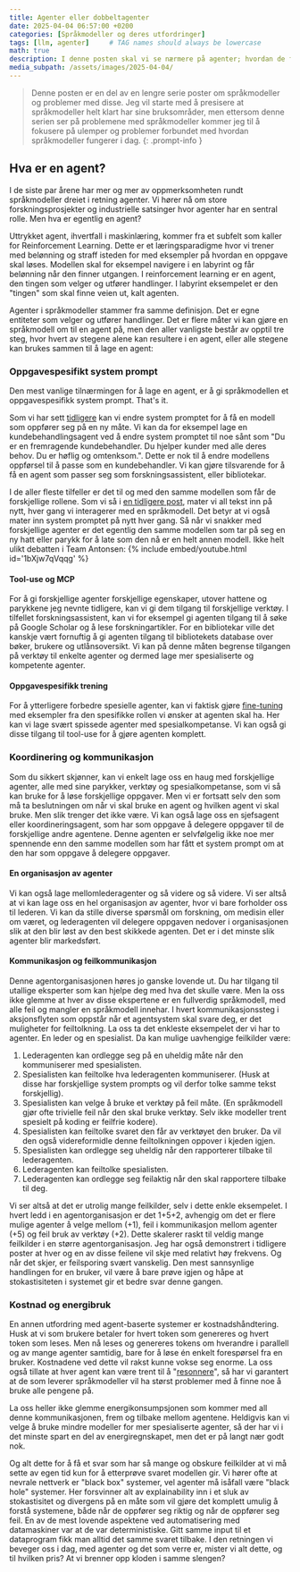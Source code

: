 ```yaml
---
title: Agenter eller dobbeltagenter
date: 2025-04-04 06:57:00 +0200
categories: [Språkmodeller og deres utfordringer]
tags: [llm, agenter]     # TAG names should always be lowercase
math: true
description: I denne posten skal vi se nærmere på agenter; hvordan de fungerer og hvorfor de ikke løser problemene med språkmodeller
media_subpath: /assets/images/2025-04-04/
---
```

<!-- markdownlint-capture -->
<!-- markdownlint-disable -->
> Denne posten er en del av en lengre serie poster om språkmodeller og problemer med disse. Jeg vil starte med å presisere at språkmodeller helt klart har sine bruksområder, men ettersom denne serien ser på problemene med språkmodeller kommer jeg til å fokusere på ulemper og problemer forbundet med hvordan språkmodeller fungerer i dag.
{: .prompt-info }
<!-- markdownlint-restore -->

## Hva er en agent?
I de siste par årene har mer og mer av oppmerksomheten rundt språkmodeller dreiet i retning agenter. Vi hører nå om store forskningsprosjekter og industrielle satsinger hvor agenter har en sentral rolle. Men hva er egentlig en agent?

Uttrykket agent, ihvertfall i maskinlæring, kommer fra et subfelt som kaller for Reinforcement Learning. Dette er et læringsparadigme hvor vi trener med belønning og straff isteden for med eksempler på hvordan en oppgave skal løses. Modellen skal for eksempel navigere i en labyrint og får belønning når den finner utgangen. I reinforcement learning er en agent, den tingen som velger og utfører handlinger. I labyrint eksempelet er den "tingen" som skal finne veien ut, kalt agenten.

Agenter i språkmodeller stammer fra samme definisjon. Det er egne entiteter som velger og utfører handlinger. Det er flere måter vi kan gjøre en språkmodell om til en agent på, men den aller vanligste består av opptil tre steg, hvor hvert av stegene alene kan resultere i en agent, eller alle stegene kan brukes sammen til å lage en agent:

### Oppgavespesifikt system prompt
Den mest vanlige tilnærmingen for å lage en agent, er å gi språkmodellen et oppgavespesifikk system prompt. That's it.

Som vi har sett [tidligere](https://enklypesalt.com/posts/Hvordan-opplever-kien-en-samtale/#hvordan-ser-en-samtale-egentlig-ut) kan vi endre system promptet for å få en modell som oppfører seg på en ny måte. Vi kan da for eksempel lage en kundebehandlingsagent ved å endre system promptet til noe sånt som "Du er en fremragende kundebehandler. Du hjelper kunder med alle deres behov. Du er høflig og omtenksom.". Dette er nok til å endre modellens oppførsel til å passe som en kundebehandler. Vi kan gjøre tilsvarende for å få en agent som passer seg som forskningsassistent, eller bibliotekar.

I de aller fleste tilfeller er det til og med den samme modellen som får de forskjellige rollene. Som vi så i [en tidligere post](https://enklypesalt.com/posts/Hvordan-svarer-kien/#autoregressiv-spr%C3%A5kmodellering), mater vi all tekst inn på nytt, hver gang vi interagerer med en språkmodell. Det betyr at vi også mater inn system promptet på nytt hver gang. Så når vi snakker med forskjellige agenter er det egentlig den samme modellen som tar på seg en ny hatt eller parykk for å late som den nå er en helt annen modell. Ikke helt ulikt debatten i Team Antonsen:
{% include embed/youtube.html id='1bXjw7qVqqg' %}

#### Tool-use og MCP
For å gi forskjellige agenter forskjellige egenskaper, utover hattene og parykkene jeg nevnte tidligere, kan vi gi dem tilgang til forskjellige verktøy. I tilfellet forskningsassistent, kan vi for eksempel gi agenten tilgang til å søke på Google Scholar og å lese forskningartikler. For en bibliotekar ville det kanskje vært fornuftig å gi agenten tilgang til bibliotekets database over bøker, brukere og utlånsoversikt. Vi kan på denne måten begrense tilgangen på verktøy til enkelte agenter og dermed lage mer spesialiserte og kompetente agenter.

#### Oppgavespesifikk trening
For å ytterligere forbedre spesielle agenter, kan vi faktisk gjøre [fine-tuning](https://enklypesalt.com/posts/Hvordan-svarer-kien/#fine-tuning) med eksempler fra den spesifikke rollen vi ønsker at agenten skal ha. Her kan vi lage svært spissede agenter med spesialkompetanse. Vi kan også gi disse tilgang til tool-use for å gjøre agenten komplett.

### Koordinering og kommunikasjon
Som du sikkert skjønner, kan vi enkelt lage oss en haug med forskjellige agenter, alle med sine parykker, verktøy og spesialkompetanse, som vi så kan bruke for å løse forskjellige oppgaver. Men vi er fortsatt selv den som må ta beslutningen om når vi skal bruke en agent og hvilken agent vi skal bruke. Men slik trenger det ikke være. Vi kan også lage oss en sjefsagent eller koordineringsagent, som har som oppgave å delegere oppgaver til de forskjellige andre agentene. Denne agenten er selvfølgelig ikke noe mer spennende enn den samme modellen som har fått et system prompt om at den har som oppgave å delegere oppgaver.

#### En organisasjon av agenter
Vi kan også lage mellomlederagenter og så videre og så videre. Vi ser altså at vi kan lage oss en hel organisasjon av agenter, hvor vi bare forholder oss til lederen. Vi kan da stille diverse spørsmål om forskning, om medisin eller om været, og lederagenten vil delegere oppgaven nedover i organisasjonen slik at den blir løst av den best skikkede agenten. Det er i det minste slik agenter blir markedsført.

#### Kommunikasjon og feilkommunikasjon
Denne agentorganisasjonen høres jo ganske lovende ut. Du har tilgang til utallige eksperter som kan hjelpe deg med hva det skulle være. Men la oss ikke glemme at hver av disse ekspertene er en fullverdig språkmodell, med alle feil og mangler en språkmodell innehar. I hvert kommunikasjonssteg i aksjonsflyten som oppstår når et agentsystem skal svare deg, er det muligheter for feiltolkning. La oss ta det enkleste eksempelet der vi har to agenter. En leder og en spesialist. Da kan mulige uavhengige feilkilder være:

1. Lederagenten kan ordlegge seg på en uheldig måte når den kommuniserer med spesialisten.
2. Spesialisten kan feiltolke hva lederagenten kommuniserer. (Husk at disse har forskjellige system prompts og vil derfor tolke samme tekst forskjellig).
3. Spesialisten kan velge å bruke et verktøy på feil måte. (En språkmodell gjør ofte trivielle feil når den skal bruke verktøy. Selv ikke modeller trent spesielt på koding er feilfrie kodere).
4. Spesialisten kan feiltolke svaret den får av verktøyet den bruker. Da vil den også videreformidle denne feiltolkningen oppover i kjeden igjen.
5. Spesialisten kan ordlegge seg uheldig når den rapporterer tilbake til lederagenten.
6. Lederagenten kan feiltolke spesialisten.
7. Lederagenten kan ordlegge seg feilaktig når den skal rapportere tilbake til deg.

Vi ser altså at det er utrolig mange feilkilder, selv i dette enkle eksempelet. I hvert ledd i en agentorganisasjon er det 1+5+2, avhengig om det er flere mulige agenter å velge mellom (+1), feil i kommunikasjon mellom agenter (+5) og feil bruk av verktøy (+2). Dette skalerer raskt til veldig mange feilkilder i en større agentorganisasjon. Jeg har også demonstrert i tidligere poster at hver og en av disse feilene vil skje med relativt høy frekvens. Og når det skjer, er feilsporing svært vanskelig. Den mest sannsynlige handlingen for en bruker, vil være å bare prøve igjen og håpe at stokastisiteten i systemet gir et bedre svar denne gangen.

### Kostnad og energibruk
En annen utfordring med agent-baserte systemer er kostnadshåndtering. Husk at vi som brukere betaler for hvert token som genereres og hvert token som leses. Men nå leses og genereres tokens om hverandre i parallell og av mange agenter samtidig, bare for å løse én enkelt forespørsel fra en bruker. Kostnadene ved dette vil rakst kunne vokse seg enorme. La oss også tillate at hver agent kan være trent til å "[resonnere](https://enklypesalt.com/posts/Er-resonnementer-losningnen/)", så har vi garantert at de som leverer språkmodeller vil ha størst problemer med å finne noe å bruke alle pengene på. 

La oss heller ikke glemme energikonsumpsjonen som kommer med all denne kommunikasjonen, frem og tilbake mellom agentene. Heldigvis kan vi velge å bruke mindre modeller for mer spesialiserte agenter, så der har vi i det minste spart en del av energiregnskapet, men det er på langt nær godt nok.

Og alt dette for å få et svar som har så mange og obskure feilkilder at vi må sette av egen tid kun for å etterprøve svaret modellen gir. Vi hører ofte at nevrale nettverk er "black box" systemer, vel agenter må isåfall være "black hole" systemer. Her forsvinner alt av explainability inn i et sluk av stokastisitet og divergens på en måte som vil gjøre det komplett umulig å forstå systemene, både når de oppfører seg riktig og når de oppfører seg feil. En av de mest lovende aspektene ved automatisering med datamaskiner var at de var deterministiske. Gitt samme input til et dataprogram fikk man alltid det samme svaret tilbake. I den retningen vi beveger oss i dag, med agenter og det som verre er, mister vi alt dette, og til hvilken pris? At vi brenner opp kloden i samme slengen?
